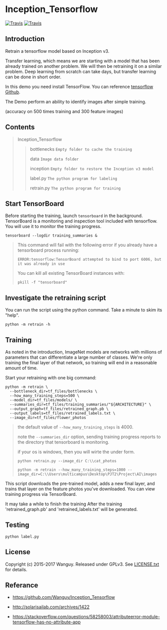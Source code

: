 # Inception_Tensorflow
[![Travis](https://img.shields.io/badge/Python-3.6-brightgreen.svg)]() [![Travis](https://img.shields.io/travis/rust-lang/rust.svg)]()

## Introduction

Retrain a tensorflow model based on Inception v3.

Transfer learning, which means we are starting with a model that has been already trained on another problem. We will then be retraining it on a similar problem. Deep learning from scratch can take days, but transfer learning can be done in short order.

In this demo you need install TensorFlow. You can reference [tensorflow Github](https://github.com/tensorflow/tensorflow).

The Demo perform an ability to identify images after simple training.

(accuracy on 500 times training and 300 feature images)

## Contents

> Inception_Tensorflow
>
> > bottlenecks `Empty folder to cache the training`
> >
> > data `Image data folder`
> >
> > inception `Empty folder to restore the Inception v3 model`
> >
> > label.py `The python program for labeling` 
> >
> > retrain.py `The python program for training`

## Start TensorBoard

Before starting the training, launch `tensorboard` in the background. TensorBoard is a monitoring and inspection tool included with tensorflow. You will use it to monitor the training progress.

```shell
tensorboard --logdir training_summaries &
```

> This command will fail with the following error if you already have a tensorboard process running:
>
> `ERROR:tensorflow:TensorBoard attempted to bind to port 6006, but it was already in use`
>
> You can kill all existing TensorBoard instances with:
>
> `pkill -f "tensorboard"`

## Investigate the retraining script

You can run the script using the python command. Take a minute to skim its "help".

```
python -m retrain -h
```

## Training

As noted in the introduction, ImageNet models are networks with millions of parameters that can differentiate a large number of classes. We're only training the final layer of that network, so training will end in a reasonable amount of time.

Start your retraining with one big command:

```
python -m retrain \
  --bottleneck_dir=tf_files/bottlenecks \
  --how_many_training_steps=500 \
  --model_dir=tf_files/models/ \
  --summaries_dir=tf_files/training_summaries/"${ARCHITECTURE}" \
  --output_graph=tf_files/retrained_graph.pb \
  --output_labels=tf_files/retrained_labels.txt \
  --image_dir=tf_files/flower_photos
```

> the default value of  `--how_many_training_steps` is 4000.
>
> note the `--summaries_dir` option, sending training progress reports to the directory that tensorboard is monitoring.
>
> if your os is windows, then you will wirte the under form.
>
> ```
> python retrain.py --image_dir C:\\cat_photos
> ```
>
> ```
> python -m retrain --how_many_training_steps=1000 --image_dir=C:\\Users\multicampus\Desktop\PJT2\Project\AI\images
> ```

This script downloads the pre-trained model, adds a new final layer, and trains that layer on the feature photos you've downloaded. You can view training progress via TensorBoard.

It may take a while to finish the training After the training 'retrained_graph.pb' and 'retrained_labels.txt' will be generated.

## Testing

```
python label.py
```

## License

Copyright (c) 2015-2017 Wanguy. Released under GPLv3. See [LICENSE.txt](https://github.com/Wanguy/Inception_Tensorflow/blob/master/LICENSE) for details.

## Referance

- https://github.com/Wanguy/Inception_Tensorflow

- http://solarisailab.com/archives/1422

- https://stackoverflow.com/questions/58258003/attributeerror-module-tensorflow-has-no-attribute-app